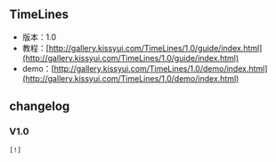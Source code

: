 ## TimeLines

* 版本：1.0
* 教程：[http://gallery.kissyui.com/TimeLines/1.0/guide/index.html](http://gallery.kissyui.com/TimeLines/1.0/guide/index.html)
* demo：[http://gallery.kissyui.com/TimeLines/1.0/demo/index.html](http://gallery.kissyui.com/TimeLines/1.0/demo/index.html)

## changelog

### V1.0

    [!]


